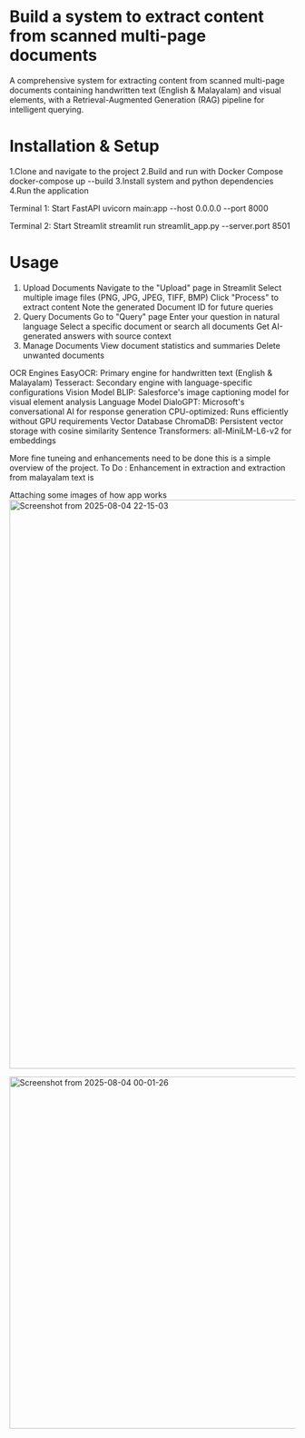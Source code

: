 # Build a system to extract content from scanned multi-page documents

A comprehensive system for extracting content from scanned multi-page documents containing handwritten text (English & Malayalam) and visual elements, with a Retrieval-Augmented Generation (RAG) pipeline for intelligent querying.

# Installation & Setup
1.Clone and navigate to the project
2.Build and run with Docker Compose
  docker-compose up --build
3.Install system and python dependencies
4.Run the application

Terminal 1: Start FastAPI
uvicorn main:app --host 0.0.0.0 --port 8000

Terminal 2: Start Streamlit
streamlit run streamlit_app.py --server.port 8501

# Usage
1. Upload Documents
Navigate to the "Upload" page in Streamlit
Select multiple image files (PNG, JPG, JPEG, TIFF, BMP)
Click "Process" to extract content
Note the generated Document ID for future queries
2. Query Documents
Go to "Query" page
Enter your question in natural language
Select a specific document or search all documents
Get AI-generated answers with source context
3. Manage Documents
View document statistics and summaries
Delete unwanted documents

OCR Engines
EasyOCR: Primary engine for handwritten text (English & Malayalam)
Tesseract: Secondary engine with language-specific configurations
Vision Model
BLIP: Salesforce's image captioning model for visual element analysis
Language Model
DialoGPT: Microsoft's conversational AI for response generation
CPU-optimized: Runs efficiently without GPU requirements
Vector Database
ChromaDB: Persistent vector storage with cosine similarity
Sentence Transformers: all-MiniLM-L6-v2 for embeddings

More fine tuneing and enhancements need to be done this is a simple overview of the project. 
To Do : 
Enhancement in extraction and extraction from malayalam text is 

Attaching some images of how app works
<img width="1776" height="1002" alt="Screenshot from 2025-08-04 22-15-03" src="https://github.com/user-attachments/assets/837421eb-c210-4b62-8cff-281d7a781aa3" />

<img width="898" height="620" alt="Screenshot from 2025-08-04 00-01-26" src="https://github.com/user-attachments/assets/45fb5d59-8a51-4528-a672-e09fb9f892eb" />



